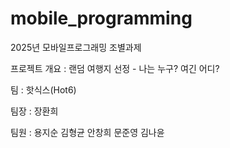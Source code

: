# mobile_programming
2025년 모바일프로그래밍 조별과제

프로젝트 개요 : 랜덤 여행지 선정 - 나는 누구? 여긴 어디?

팀 : 핫식스(Hot6)

팀장 : 장환희

팀원 : 용지순 김형균 안창희 문준영 김나윤
